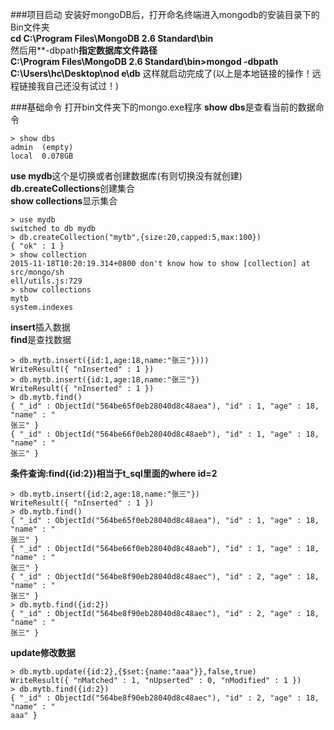 ###项目启动
安装好mongoDB后，打开命名终端进入mongodb的安装目录下的Bin文件夹</br>
**cd C:\Program Files\MongoDB 2.6 Standard\bin**</br>
然后用**-dbpath**指定数据库文件路径**</br>
**C:\Program Files\MongoDB 2.6 Standard\bin>mongod -dbpath C:\Users\hc\Desktop\nod
e\db**
这样就启动完成了(以上是本地链接的操作！远程链接我自己还没有试过！)

###基础命令
打开bin文件夹下的mongo.exe程序
**show dbs**是查看当前的数据命令
```
> show dbs
admin  (empty)
local  0.078GB
```
**use mydb**这个是切换或者创建数据库(有则切换没有就创建)</br>
**db.createCollections**创建集合</br>
**show collections**显示集合
```
> use mydb
switched to db mydb
> db.createCollection("mytb",{size:20,capped:5,max:100})
{ "ok" : 1 }
> show collection
2015-11-18T10:20:19.314+0800 don't know how to show [collection] at src/mongo/sh
ell/utils.js:729
> show collections
mytb
system.indexes
```
**insert**插入数据</br>
**find**是查找数据
```
> db.mytb.insert({id:1,age:18,name:"张三"})))
WriteResult({ "nInserted" : 1 })
> db.mytb.insert({id:1,age:18,name:"张三"})
WriteResult({ "nInserted" : 1 })
> db.mytb.find()
{ "_id" : ObjectId("564be65f0eb28040d8c48aea"), "id" : 1, "age" : 18, "name" : "
张三" }
{ "_id" : ObjectId("564be66f0eb28040d8c48aeb"), "id" : 1, "age" : 18, "name" : "
张三" }
```
**条件查询:find({id:2})相当于t_sql里面的where id=2**</br>
```
> db.mytb.insert({id:2,age:18,name:"张三"})
WriteResult({ "nInserted" : 1 })
> db.mytb.find()
{ "_id" : ObjectId("564be65f0eb28040d8c48aea"), "id" : 1, "age" : 18, "name" : "
张三" }
{ "_id" : ObjectId("564be66f0eb28040d8c48aeb"), "id" : 1, "age" : 18, "name" : "
张三" }
{ "_id" : ObjectId("564be8f90eb28040d8c48aec"), "id" : 2, "age" : 18, "name" : "
张三" }
> db.mytb.find({id:2})
{ "_id" : ObjectId("564be8f90eb28040d8c48aec"), "id" : 2, "age" : 18, "name" : "
张三" }
```
**update修改数据**</br>
```
> db.mytb.update({id:2},{$set:{name:"aaa"}},false,true)
WriteResult({ "nMatched" : 1, "nUpserted" : 0, "nModified" : 1 })
> db.mytb.find({id:2})
{ "_id" : ObjectId("564be8f90eb28040d8c48aec"), "id" : 2, "age" : 18, "name" : "
aaa" }
```
